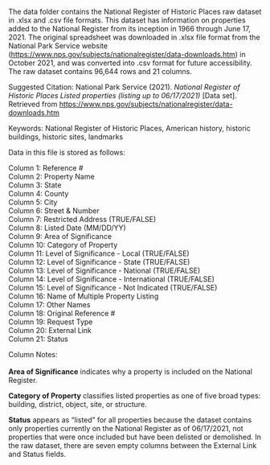 The data folder contains the National Register of Historic Places raw dataset in .xlsx and .csv file formats. This dataset has information on properties added to the National Register from its inception in 1966 through June 17, 2021. The original spreadsheet was downloaded in .xlsx file format from the National Park Service website (https://www.nps.gov/subjects/nationalregister/data-downloads.htm) in October 2021, and was converted into .csv format for future accessibility. The raw dataset contains 96,644 rows and 21 columns.

Suggested Citation:
National Park Service (2021). *National Register of Historic Places Listed properties (listing up to 06/17/2021)* [Data set]. Retrieved from https://www.nps.gov/subjects/nationalregister/data-downloads.htm

Keywords: National Register of Historic Places, American history, historic buildings, historic sites, landmarks

Data in this file is stored as follows:

Column 1: Reference #<br>
Column 2: Property Name<br>
Column 3: State<br>
Column 4: County<br>
Column 5: City<br>
Column 6: Street & Number<br>
Column 7: Restricted Address (TRUE/FALSE)<br>
Column 8: Listed Date (MM/DD/YY)<br>
Column 9: Area of Significance<br>
Column 10: Category of Property<br>
Column 11: Level of Significance - Local (TRUE/FALSE)<br>
Column 12: Level of Significance - State (TRUE/FALSE)<br>
Column 13: Level of Significance - National (TRUE/FALSE)<br>
Column 14: Level of Significance - International (TRUE/FALSE)<br>
Column 15: Level of Significance - Not Indicated (TRUE/FALSE)<br>
Column 16: Name of Multiple Property Listing<br>
Column 17: Other Names<br>
Column 18: Original Reference # <br>
Column 19: Request Type<br>
Column 20: External Link<br>
Column 21: Status<br>

Column Notes:<br><br>
**Area of Significance** indicates why a property is included on the National Register.

**Category of Property** classifies listed properties as one of five broad types: building, district, object, site, or structure.

**Status** appears as “listed” for all properties because the dataset contains only properties currently on the National Register as of 06/17/2021, not properties that were once included but have been delisted or demolished. In the raw dataset, there are seven empty columns between the External Link and Status fields. 
